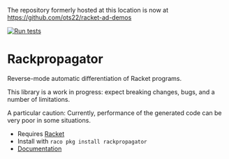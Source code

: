 The repository formerly hosted at this location is now at https://github.com/ots22/racket-ad-demos

[![Run tests](https://github.com/ots22/rackpropagator/actions/workflows/run-tests.yml/badge.svg)](https://github.com/ots22/rackpropagator/actions/workflows/run-tests.yml)

# Rackpropagator

Reverse-mode automatic differentiation of Racket programs.

This library is a work in progress: expect breaking changes, bugs, and
a number of limitations.

A particular caution: Currently, performance of the generated code can
be very poor in some situations.

- Requires [Racket](https://racket-lang.org/)
- Install with `raco pkg install rackpropagator`
- [Documentation](https://docs.racket-lang.org/rackpropagator/)
